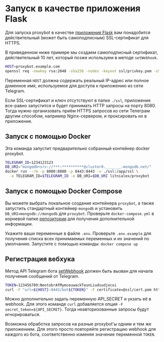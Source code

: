 # Запуск в качестве приложения Flask

Для запуска proxybot в качестве [приложения Flask][flask] вам понадобится действительный (может быть самоподписным) SSL-сертификат для HTTPS.

В приведенном ниже примере мы создаем самоподписный сертификат, действительный 10 лет, который позже используем в методе `setWebhook`.

```bash
HOST=proxybot.example.com
openssl req -newkey rsa:2048 -sha256 -nodes -keyout ssl/privkey.pem -x509 -days 3650 -out ssl/cert.pem -subj "/CN=${HOST}"
```

Переменная `HOST` должна содержать реальный IP-адрес или полное доменное имя, используемое для доступа к приложению из сети Telegram.

Если SSL-сертификат и ключ отсутствуют в папке `./ssl`, приложение все-равно запустится и будет принимать HTTP запросы на порту 8080. Тогда нужно организовать приём HTTPS запросов из сети Телеграм другим способом, например Nginx-сервером, и проксировать их в приложение.


## Запуск с помощью Docker
Эта команда запустит предварительно собранный контейнер docker proxybot.

```bash
TELEGRAM_ID=1234123123
DB_URI="mongodb+srv://***:**********@cluster0._______.mongodb.net/"
docker run --rm -p 8080:8080 -p 8443:8443 -v ./ssl:/app/ssl \
  -e TELEGRAM_ID=$TELEGRAM_ID -e DB_URI=$DB_URI litnialex/proxybot
```


## Запуск с помощью Docker Compose
Вы можете выбрать локальное создание контейнера `proxybot`, а также запустить стандартный контейнер `mongodb` и установить `DB_URI=mongodb://mongodb` для `proxybot`. Проверьте `docker-compose.yml` в корневой папке [репозитория][repo] для получения дополнительной информации.

Укажите ваши переменные в файле `.env`.
Проверьте `.env.example` для получения списка всех принимаемых переменных и их значений по умолчанию. Запустите с помощью команды: `docker compose up`


## Регистрация вебхука
Метод API Telegram бота [setWebhook] должен быть вызван для начала получения сообщений от Telegram.

```bash
TOKEN=123456789:NeotobrAfMymceuwackTeunLiudsudjocoi
curl -F "url=${HOST}:8443/bot${TOKEN}" -F certificate=@ssl/cert.pem https://api.telegram.org/bot${TOKEN}/setWebhook
```

Можно дополнительно задать переменную API_SECRET и укзать её в webhook. Для этого команде `curl` добавляется опция ```-F secret_token=${API_SECRET}```. Тогда неавторизованные запросы будут игнорироваться.

Возможна обработка запросов на разные proxybot'ы одним и тем же приложением. Для этого просто повторяйте регистрацию webhook для каждого из бота, соответственно изменяя значение переменной `TOKEN`.

[flask]: https://flask.palletsprojects.com/en/latest/
[repo]: https://github.com/litnialex/telegram-proxybot
[setWebhook]: https://core.telegram.org/bots/api#setwebhook

